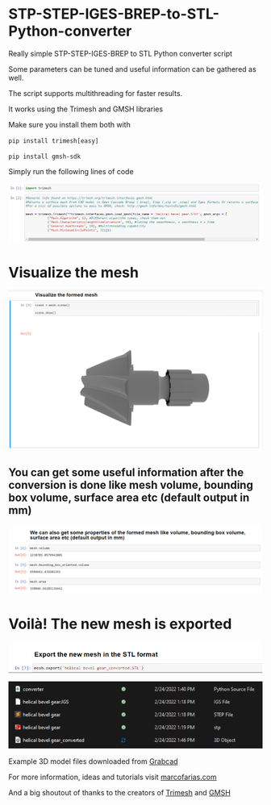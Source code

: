 # STP-STEP-IGES-BREP-to-STL-Python-converter
Really simple STP-STEP-IGES-BREP to STL Python converter script

Some parameters can be tuned and useful information can be gathered as well.

The script supports multithreading for faster results.

It works using the Trimesh and GMSH libraries

Make sure you install them both with 

`
pip install trimesh[easy]
`

`
pip install gmsh-sdk
`

Simply run the following lines of code

![Import&use](/images/img1.png)

# Visualize the mesh 

![Import&use](/images/img2.png)

## You can get some useful information after the conversion is done like mesh volume, bounding box volume, surface area etc (default output in mm)

![Import&use](/images/img3.png)

# Voilà! The new mesh is exported

![Import&use](/images/img4.png)

![Import&use](/images/img5.png)




Example 3D model files downloaded from [Grabcad](https://grabcad.com/library/helical-bevel-gear-80/details?folder_id=11502171)


For more information, ideas and tutorials visit [marcofarias.com](marcofarias.com)

And a big shoutout of thanks to the creators of [Trimesh](https://github.com/mikedh/trimesh) and [GMSH](https://gitlab.onelab.info/gmsh/gmsh)